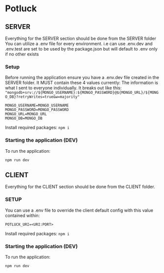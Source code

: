 # Potluck
## SERVER
Everything for the SERVER section should be done from the SERVER folder
You can utilize a .env file for every environment. i.e can use .env.dev and .env.test are set to be used by the package.json but will default to .env only if no other exists

### Setup
Before running the application ensure you have a .env.dev file created in the SERVER folder. It MUST contain these 4 values currently:
The information is what I sent to everyone individually. It breaks out like this:
```"mongodb+srv://${MONGO_USERNAME}:${MONGO_PASSWORD}@${MONGO_URL}/${MONGO_DB}?retryWrites=true&w=majority"```
```
MONGO_USERNAME=MONGO_USERNAME
MONGO_PASSWORD=MONGO_PASSWORD
MONGO_URL=MONGO_URL
MONGO_DB=MONGO_DB
```

Install required packages:
```npm i```

### Starting the application (DEV)

To run the application:
```
npm run dev
```

## CLIENT
Everything for the CLIENT section should be done from the CLIENT folder.
### SETUP
You can use a .env file to override the client default config with this value contained within:
```
POTLUCK_URI=<URI:PORT>
```
Install required packages:
```npm i```
### Starting the application (DEV)

To run the application:
```
npm run dev
```
